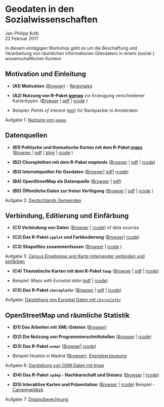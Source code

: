 # Geodaten in den Sozialwissenschaften
Jan-Philipp Kolb  
22 Februar 2017  



In diesem eintägigen Workshop geht es um die Beschaffung und Verarbeitung von räumlichen Informationen (Geodaten) in einem (sozial-) wissenschaftlichen Kontext.

Motivation und Einleitung
---------------------

- __(A1) Motivation__ ([Browser](https://github.com/Japhilko/GeoData/blob/master/2017/slides/Einleitung.md)) - [Regionales](http://rpubs.com/Japhilko82/OpenStreetMap_Mannheim)

- __(A2) Nutzung von R-Paket [ggmap](http://journal.r-project.org/archive/2013-1/kahle-wickham.pdf)__ zur Erzeugung verschiedener Kartentypen. ([Browser](https://github.com/Japhilko/GeoData/blob/master/2017/slides/ggmap.md) | [pdf](https://github.com/Japhilko/GeoData/blob/master/2016/slides/ggmap.pdf) | [rcode](https://raw.githubusercontent.com/Japhilko/GeoData/master/2016/rcode/slidesB1_ggmap.R) )

- Beispiel: *Points of interest* ([poi](https://rpossib.wordpress.com/2015/09/15/points-of-interest-for-backpackers/)) für Backpacker in Amsterdam

Aufgabe 1: [Nutzung von  `ggmap`](https://github.com/Japhilko/GeoData/blob/master/2017/tutorial/Aufgabe_Nutzung_ggmap.Rmd)

Datenquellen
---------------------

- __(B1) Politische und thematische Karten mit dem R-Paket [maps](https://cran.r-project.org/web/packages/maps/index.html)__ ([Browser ](https://github.com/Japhilko/GeoData/blob/master/2017/slides/maps.md) |  [pdf](https://github.com/Japhilko/GeoData/blob/master/2016/slides/maps.pdf) | [blog](https://rpossib.wordpress.com/2015/09/18/political-maps-with-r/) | [rcode](https://raw.githubusercontent.com/Japhilko/GeoData/master/2016/rcode/slidesC1_maps.R) )

- __(B2) Choroplethen mit dem R-Paket maptools__ ([Browser](https://github.com/Japhilko/GeoData/blob/master/2017/slides/maptools.md) | [pdf](https://github.com/Japhilko/GeoData/blob/master/2016/slides/maptools.pdf)
| [rcode](https://raw.githubusercontent.com/Japhilko/GeoData/master/2016/rcode/slidesC2_maptools.R))

- __(B3) Internetquellen für Geodaten__ ([Browser](https://github.com/Japhilko/GeoData/blob/master/2016/slides/polygonSources.md)| [pdf](https://github.com/Japhilko/GeoData/blob/master/2016/slides/polygonSources.pdf)|
[rcode](https://raw.githubusercontent.com/Japhilko/GeoData/master/2016/rcode/slidesC3_polygonSources.R))

- __(B4) OpenStreetMap als Datenquelle__ ([Browser](https://github.com/Japhilko/GeoData/blob/master/2017/slides/OpenStreetMap.md) |
[pdf](https://github.com/Japhilko/GeoData/blob/master/2016/slides/osm_data.pdf))

- __(B5) Öffentliche Daten zur freien Verfügung__  ([Browser](https://github.com/Japhilko/GeoData/blob/master/2016/slides/DataPUF.md) | 
[pdf](https://github.com/Japhilko/GeoData/blob/master/2016/slides/DataPUF.pdf) |
[rcode](https://raw.githubusercontent.com/Japhilko/GeoData/master/2016/rcode/slidesD2_DataPUF.R)
)

Aufgabe 2: [Deutschlands Gemeinden](https://github.com/Japhilko/GeoData/blob/master/2016/tutorial/Aufgabe_Zensus_Ergebnisse.md)


Verbindung, Editierung und Einfärbung
---------------------

- __(C1) Verbindung von Daten__ ([Browser](https://github.com/Japhilko/GeoData/blob/master/2016/slides/Matching.md) |
[rcode](https://raw.githubusercontent.com/Japhilko/GeoData/master/2016/rcode/slidesE1_Matching.R))
of data sources

- __(C2) Das R-Paket `spplot` und Farbkodierung__  ([Browser](https://github.com/Japhilko/GeoData/blob/master/2016/slides/spplot.md)| 
[rcode](https://raw.githubusercontent.com/Japhilko/GeoData/master/2016/rcode/slidesE2_spplot.R))

- __(C3) Shapefiles zusammenfassen__ ([Browser](https://github.com/Japhilko/GeoData/blob/master/2016/slides/BeispielONB.md) | 
[rcode](https://raw.githubusercontent.com/Japhilko/GeoData/master/2016/rcode/slidesE3_CombineShapefiles.R)
)


Aufgabe 5: [Zensus Ergebnisse und Karte miteinander verbinden und einfärben](https://github.com/Japhilko/GeoData/blob/master/2016/tutorial/Aufgabe_Verbindung.Rmd)

- __(C4) Thematische Karten mit dem R-Paket `tmap`__ 
([Browser](https://github.com/Japhilko/GeoData/blob/master/2016/slides/tmap.md) | 
[pdf](https://github.com/Japhilko/GeoData/blob/master/2016/slides/tmap.pdf) |
[rcode](https://raw.githubusercontent.com/Japhilko/GeoData/master/2016/rcode/slidesF1_tmap.R))

- Beispiel: *Maps with Eurostat data* ([pdf](https://github.com/Japhilko/GeoData/blob/master/2015/slides/eurostatMapsR.pdf) | [rcode](https://raw.githubusercontent.com/Japhilko/GeoData/master/2015/rcode/SpatMA_EurostatMaps.R))

- __(C5) Das R-Paket `choroplethr`__ ([Browser](https://github.com/Japhilko/GeoData/blob/master/2016/slides/Choroplethr.md) | 
[pdf](https://github.com/Japhilko/GeoData/blob/master/2016/slides/Choroplethr.pdf) | 
[rcode](https://raw.githubusercontent.com/Japhilko/GeoData/master/2016/rcode/slidesF2_choroplethr.R))


Aufgabe: [Darstellung von Eurostat Daten mit `choroplethr`](https://github.com/Japhilko/GeoData/blob/master/2016/tutorial/Aufgabe_choroplethr.Rmd)


OpenStreetMap und räumliche Statistik
---------------------

- __(D1) Das Arbeiten mit XML-Dateien__ ([Browser](https://github.com/Japhilko/GeoData/blob/master/2017/slides/OpenStreetMap.md))

- __(D2) Die Nutzung von Programmierschnittstellen__ ([Browser](https://github.com/Japhilko/GeoData/blob/master/2016/slides/UsageAPI.md) | 
[rcode](https://raw.githubusercontent.com/Japhilko/GeoData/master/2016/rcode/slidesG1_UsageAPI.R))

- __(D3) Das R-Paket `osmar`__ ([Browser](https://github.com/Japhilko/GeoData/blob/master/2016/slides/osmar.md)| 
[rcode](https://raw.githubusercontent.com/Japhilko/GeoData/master/2016/rcode/slidesG3_osmar.R))

- Beispiel Hostels in Madrid ([Browser](https://github.com/Japhilko/GeoData/blob/master/2016/slides/Madrid_hostels.Rmd)), [Energieerzeugung](https://rpossib.wordpress.com/2015/11/20/use-openstreetmap-date/)

Aufgabe 6: [Darstellung von OSM Daten mit tmap](https://github.com/Japhilko/GeoData/blob/master/2016/tutorial/Aufgabe_osmar.Rmd)

- __(D4) Das R-Paket `spdep` - Nachbarschaft und Distanz__ ([Browser](https://github.com/Japhilko/GeoData/blob/master/2016/slides/spdep.md) |
[rcode](https://raw.githubusercontent.com/Japhilko/GeoData/master/2016/rcode/slidesH1_spdep.R))


- __(D5) Interaktive Karten und Präsentation__ ([Browser](https://github.com/Japhilko/GeoData/blob/master/2017/slides/InteractiveMaps.md)
| [rcode](https://raw.githubusercontent.com/Japhilko/GeoData/master/2016/rcode/slidesH2_Interaktiv.R))
Beispiel - [Campingplätze](http://rpubs.com/Japhilko82/Campsites)

Aufgabe 7: [Distanzberechnung](https://github.com/Japhilko/GeoData/blob/master/2016/tutorial/Aufgabe_Distanzberechnung.Rmd)
